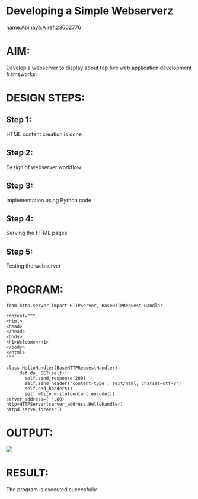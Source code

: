 # Developing a Simple Webserverz
name:Abinaya.A
ref:23002776

# AIM:

Develop a webserver to display about top five web application development frameworks.

# DESIGN STEPS:

## Step 1:

HTML content creation is done

## Step 2:

Design of webserver workflow

## Step 3:

Implementation using Python code

## Step 4:

Serving the HTML pages.

## Step 5:

Testing the webserver
# PROGRAM:
```
from http.server import HTTPServer, BaseHTTPRequest Handler

content="""
<html>
<head>
</head>
<body>
<h1>Welcome</h1>
</body>
</html>
"""

class HelloHandler(BaseHTTPRequestHandler):
     def do_ GET(self):
       self.send_response(200)
       self.send_header('content-type','text/html; charset=utf-8')
       self.end_headers()
       self.wfile.write(content.encode())
server_address=('',80)
http=HTTPServer(server_address,HelloHandler)
httpd.serve_forever()
```
# OUTPUT:
![](images/webserver1.png)


# RESULT:

The program is executed succesfully
